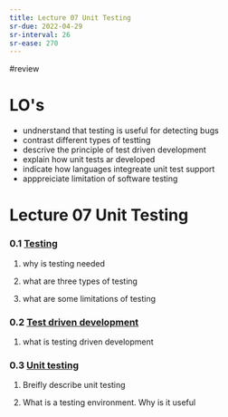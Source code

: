```yaml
---
title: Lecture 07 Unit Testing
sr-due: 2022-04-29
sr-interval: 26
sr-ease: 270
---
```


#review 

# LO's
- undnerstand that testing is useful for detecting bugs
- contrast different types of testting
- descrive the principle of test driven development
- explain how unit tests ar developed
- indicate how languages integreate unit test support
- apppreiciate limitation of software testing

# Lecture 07 Unit Testing

### 0.1 [Testing](content/notes/testing.md)
1. why is testing needed

2. what are three types of testing

3. what are some limitations of testing

### 0.2 [Test driven development](content/notes/test-driven-development.md)
1. what is testing driven development

### 0.3 [Unit testing](content/notes/unit-testing.md)
1.  Breifly describe unit testing

2. What is a testing environment. Why is it useful





































